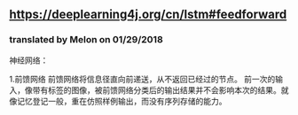 ##  https://deeplearning4j.org/cn/lstm#feedforward
### translated by Melon on 01/29/2018
神经网络：

1.前馈网络
前馈网络将信息径直向前递送，从不返回已经过的节点。
前一次的输入，像带有标签的图像，被前馈网络分类后的输出结果并不会影响本次的结果。就像记忆登记一般，重在仿照样例输出，而没有序列存储的能力。
